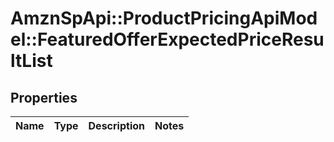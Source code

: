# AmznSpApi::ProductPricingApiModel::FeaturedOfferExpectedPriceResultList

## Properties
Name | Type | Description | Notes
------------ | ------------- | ------------- | -------------


